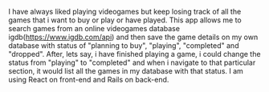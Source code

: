 I have always liked playing videogames but keep losing track of all the games that i want to buy or play or have played. This app allows me to search games from an online videogames database igdb(https://www.igdb.com/api) and then save the game details on my own database with status of "planning to buy", "playing", "completed" and "dropped". After, lets say, i have finished playing a game, i could change the status from "playing" to "completed" and when i navigate to that particular section, it would list all the games in my database with that status.
I am using React on front-end and Rails on back-end.

